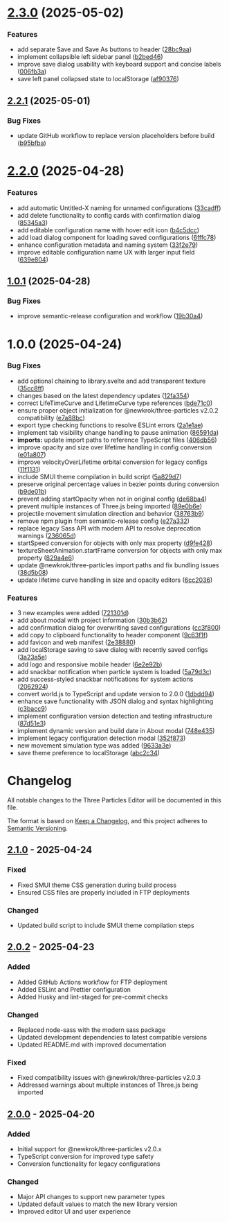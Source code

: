 # [2.3.0](https://github.com/NewKrok/three-particles-editor/compare/v2.2.1...v2.3.0) (2025-05-02)

### Features

- add separate Save and Save As buttons to header ([28bc9aa](https://github.com/NewKrok/three-particles-editor/commit/28bc9aa3e39c682b192228866b1ca9fc70604907))
- implement collapsible left sidebar panel ([b2bed46](https://github.com/NewKrok/three-particles-editor/commit/b2bed46cd10a0c1add7591e47c172792d13e0332))
- improve save dialog usability with keyboard support and concise labels ([006fb3a](https://github.com/NewKrok/three-particles-editor/commit/006fb3a8927e5915f4ef14834cc2462cec62391c))
- save left panel collapsed state to localStorage ([af90376](https://github.com/NewKrok/three-particles-editor/commit/af90376c8c7197e5da5916eb5f6e6aec913e3cab))

## [2.2.1](https://github.com/NewKrok/three-particles-editor/compare/v2.2.0...v2.2.1) (2025-05-01)

### Bug Fixes

- update GitHub workflow to replace version placeholders before build ([b95bfba](https://github.com/NewKrok/three-particles-editor/commit/b95bfbaa188b85b39ef39d2f37a9952f3794e36a))

# [2.2.0](https://github.com/NewKrok/three-particles-editor/compare/v2.1.0...v2.2.0) (2025-04-28)

### Features

- add automatic Untitled-X naming for unnamed configurations ([33cadff](https://github.com/NewKrok/three-particles-editor/commit/33cadff208fed5a1d03458ac3400488b154cb27a))
- add delete functionality to config cards with confirmation dialog ([85345a3](https://github.com/NewKrok/three-particles-editor/commit/85345a3b13a5bc5edccfc1d9c83f851f9738d63f))
- add editable configuration name with hover edit icon ([b4c5dcc](https://github.com/NewKrok/three-particles-editor/commit/b4c5dccae32241d9bdfee4bac1106a7b22460119))
- add load dialog component for loading saved configurations ([6fffc78](https://github.com/NewKrok/three-particles-editor/commit/6fffc78dde2b80053e6a23d27f656d476478e0a9))
- enhance configuration metadata and naming system ([33f2e79](https://github.com/NewKrok/three-particles-editor/commit/33f2e799e3ccebcb9f4d8c478df07d49f44e2901))
- improve editable configuration name UX with larger input field ([639e804](https://github.com/NewKrok/three-particles-editor/commit/639e8046ff75fda02bbfc33cf1ee79307188c560))

## [1.0.1](https://github.com/NewKrok/three-particles-editor/compare/v1.0.0...v1.0.1) (2025-04-28)

### Bug Fixes

- improve semantic-release configuration and workflow ([19b30a4](https://github.com/NewKrok/three-particles-editor/commit/19b30a440840eb867c7489802ef5be1251d87db1))

# 1.0.0 (2025-04-24)

### Bug Fixes

- add optional chaining to library.svelte and add transparent texture ([35cc8ff](https://github.com/NewKrok/three-particles-editor/commit/35cc8ffa8fe042a06e48f3a3e669922a17e65ce4))
- changes based on the latest dependency updates ([12fa354](https://github.com/NewKrok/three-particles-editor/commit/12fa35460661e35a09fd46a6574ebcad0202a85d))
- correct LifeTimeCurve and LifetimeCurve type references ([bde71c0](https://github.com/NewKrok/three-particles-editor/commit/bde71c035caadebc02c079d5c4afca6f4743cfbf))
- ensure proper object initialization for @newkrok/three-particles v2.0.2 compatibility ([e7a88bc](https://github.com/NewKrok/three-particles-editor/commit/e7a88bc9df5f7d3f2e74c45bae240cb637c9e840))
- export type checking functions to resolve ESLint errors ([2a1e1ae](https://github.com/NewKrok/three-particles-editor/commit/2a1e1ae5da39feeb5bb288f3c4d21f2611633834))
- implement tab visibility change handling to pause animation ([86591da](https://github.com/NewKrok/three-particles-editor/commit/86591da20d35c918e06884cd30bdfdf2c10effa3))
- **imports:** update import paths to reference TypeScript files ([406db56](https://github.com/NewKrok/three-particles-editor/commit/406db560c44d20ef7636f29354eba38323c6bb64))
- improve opacity and size over lifetime handling in config conversion ([e01a807](https://github.com/NewKrok/three-particles-editor/commit/e01a807fbc2339cb66692a7b60e186e96ae8daa5))
- improve velocityOverLifetime orbital conversion for legacy configs ([11f1131](https://github.com/NewKrok/three-particles-editor/commit/11f1131cc32fa99fa9f04f81353b9da6811e88b3))
- include SMUI theme compilation in build script ([5a829d7](https://github.com/NewKrok/three-particles-editor/commit/5a829d7cd35f9c4c5f17adb210e885127c67ee77))
- preserve original percentage values in bezier points during conversion ([b9de01b](https://github.com/NewKrok/three-particles-editor/commit/b9de01b6c04ae72500877c9111aee4fcdc699829))
- prevent adding startOpacity when not in original config ([de68ba4](https://github.com/NewKrok/three-particles-editor/commit/de68ba4bf7ac8acdf752930c52a8d6fdbd6c602c))
- prevent multiple instances of Three.js being imported ([89e0b6e](https://github.com/NewKrok/three-particles-editor/commit/89e0b6e64e418133820e9bf55c239dbae42fb644))
- projectile movement simulation direction and behavior ([38763b9](https://github.com/NewKrok/three-particles-editor/commit/38763b96d18fe89bd1044ed81b87b50337d28ba8))
- remove npm plugin from semantic-release config ([e27a332](https://github.com/NewKrok/three-particles-editor/commit/e27a3326834c0460a88671d9d7b6742998bcceb6))
- replace legacy Sass API with modern API to resolve deprecation warnings ([236065d](https://github.com/NewKrok/three-particles-editor/commit/236065df55ecadaa51eccb58c75e4d2ff7e31cbe))
- startSpeed conversion for objects with only max property ([d9fe428](https://github.com/NewKrok/three-particles-editor/commit/d9fe428052b0afc2f0cc12912b6cdf269b9b2283))
- textureSheetAnimation.startFrame conversion for objects with only max property ([829a4e6](https://github.com/NewKrok/three-particles-editor/commit/829a4e6527e546c7fa21dfa5641b11347fa8e22f))
- update @newkrok/three-particles import paths and fix bundling issues ([38d5b08](https://github.com/NewKrok/three-particles-editor/commit/38d5b08bc2e564765c120fd73b824291e7fcb906))
- update lifetime curve handling in size and opacity editors ([6cc2036](https://github.com/NewKrok/three-particles-editor/commit/6cc2036347c6aa4a8605dbd1f41663f387f4bf6a))

### Features

- 3 new examples were added ([721301d](https://github.com/NewKrok/three-particles-editor/commit/721301d216f2547c681d4eb748933b418c46d4b2))
- add about modal with project information ([30b3b62](https://github.com/NewKrok/three-particles-editor/commit/30b3b624436583b96f56cf78792088ed1db24774))
- add confirmation dialog for overwriting saved configurations ([cc3f800](https://github.com/NewKrok/three-particles-editor/commit/cc3f800a1b6f51774a3c6db020a9a0c110dab9f2))
- add copy to clipboard functionality to header component ([9c63f1f](https://github.com/NewKrok/three-particles-editor/commit/9c63f1f8a4fe6ecc524c5a93f4088073fbf9e40c))
- add favicon and web manifest ([2e38880](https://github.com/NewKrok/three-particles-editor/commit/2e388806460786ef1b71ef5a57c4f320eb3aa602))
- add localStorage saving to save dialog with recently saved configs ([3a23a5e](https://github.com/NewKrok/three-particles-editor/commit/3a23a5e938826ea873e13d766a17891afde7e4f7))
- add logo and responsive mobile header ([6e2e92b](https://github.com/NewKrok/three-particles-editor/commit/6e2e92bcf0b349e42798017a5d3c592500a4aeea))
- add snackbar notification when particle system is loaded ([5a79d3c](https://github.com/NewKrok/three-particles-editor/commit/5a79d3c6bde91c76153446907f10a7979adbb335))
- add success-styled snackbar notifications for system actions ([2062924](https://github.com/NewKrok/three-particles-editor/commit/206292407fe476444b4707637024ea97bc6b8d9a))
- convert world.js to TypeScript and update version to 2.0.0 ([1dbdd94](https://github.com/NewKrok/three-particles-editor/commit/1dbdd948ad21257e7e1dc47bcd8856b1c55b9716))
- enhance save functionality with JSON dialog and syntax highlighting ([c3bacc9](https://github.com/NewKrok/three-particles-editor/commit/c3bacc9ebcbf5ced5ee29f3c7731219abb398c02))
- implement configuration version detection and testing infrastructure ([87d51e3](https://github.com/NewKrok/three-particles-editor/commit/87d51e303c6dbf77264dd9eca3be2b3ef22ac80f))
- implement dynamic version and build date in About modal ([748e435](https://github.com/NewKrok/three-particles-editor/commit/748e435c478e0549d81c30d228bcc4fac474b249))
- implement legacy configuration detection modal ([352f873](https://github.com/NewKrok/three-particles-editor/commit/352f873f4026e178f7a962c896cf4019229cd359))
- new movement simulation type was added ([9633a3e](https://github.com/NewKrok/three-particles-editor/commit/9633a3e86dbc3ffe25d74f0d5666b8ec2cd0b74f))
- save theme preference to localStorage ([abc2c34](https://github.com/NewKrok/three-particles-editor/commit/abc2c341287beabd6f86987334e5a4bd76028b06))

# Changelog

All notable changes to the Three Particles Editor will be documented in this file.

The format is based on [Keep a Changelog](https://keepachangelog.com/en/1.0.0/),
and this project adheres to [Semantic Versioning](https://semver.org/spec/v2.0.0.html).

## [2.1.0] - 2025-04-24

### Fixed

- Fixed SMUI theme CSS generation during build process
- Ensured CSS files are properly included in FTP deployments

### Changed

- Updated build script to include SMUI theme compilation steps

## [2.0.2] - 2025-04-23

### Added

- Added GitHub Actions workflow for FTP deployment
- Added ESLint and Prettier configuration
- Added Husky and lint-staged for pre-commit checks

### Changed

- Replaced node-sass with the modern sass package
- Updated development dependencies to latest compatible versions
- Updated README.md with improved documentation

### Fixed

- Fixed compatibility issues with @newkrok/three-particles v2.0.3
- Addressed warnings about multiple instances of Three.js being imported

## [2.0.0] - 2025-04-20

### Added

- Initial support for @newkrok/three-particles v2.0.x
- TypeScript conversion for improved type safety
- Conversion functionality for legacy configurations

### Changed

- Major API changes to support new parameter types
- Updated default values to match the new library version
- Improved editor UI and user experience

[2.1.0]: https://github.com/NewKrok/three-particles-editor/compare/v2.0.2...v2.1.0
[2.0.2]: https://github.com/NewKrok/three-particles-editor/compare/v2.0.0...v2.0.2
[2.0.0]: https://github.com/NewKrok/three-particles-editor/releases/tag/v2.0.0
